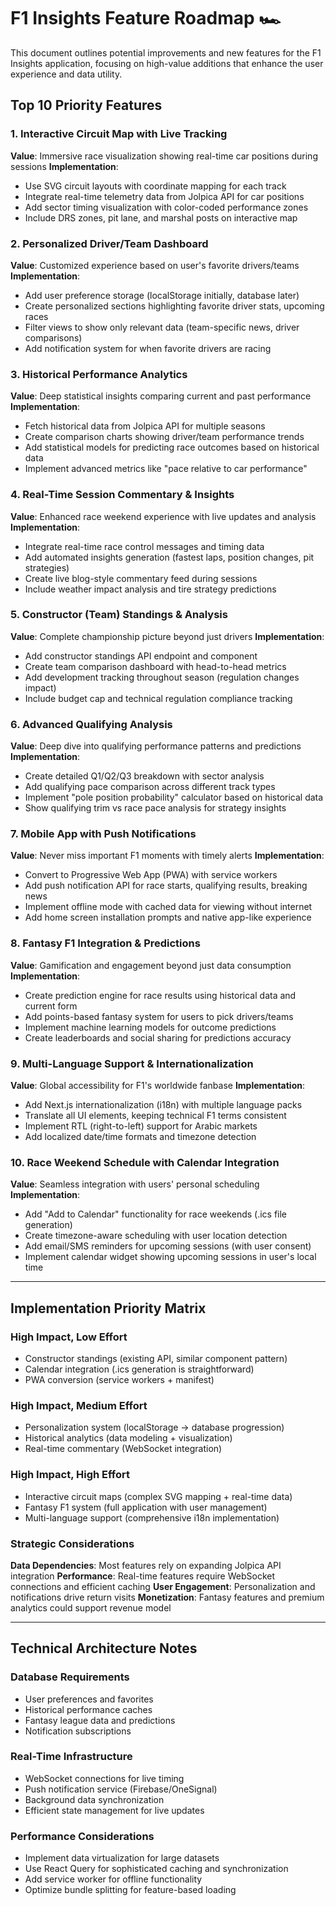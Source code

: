 # F1 Insights Feature Roadmap 🏎️

This document outlines potential improvements and new features for the F1 Insights application, focusing on high-value additions that enhance the user experience and data utility.

## Top 10 Priority Features

### 1. **Interactive Circuit Map with Live Tracking**
**Value**: Immersive race visualization showing real-time car positions during sessions
**Implementation**: 
- Use SVG circuit layouts with coordinate mapping for each track
- Integrate real-time telemetry data from Jolpica API for car positions
- Add sector timing visualization with color-coded performance zones
- Include DRS zones, pit lane, and marshal posts on interactive map

### 2. **Personalized Driver/Team Dashboard**
**Value**: Customized experience based on user's favorite drivers/teams
**Implementation**:
- Add user preference storage (localStorage initially, database later)
- Create personalized sections highlighting favorite driver stats, upcoming races
- Filter views to show only relevant data (team-specific news, driver comparisons)
- Add notification system for when favorite drivers are racing

### 3. **Historical Performance Analytics**
**Value**: Deep statistical insights comparing current and past performance
**Implementation**:
- Fetch historical data from Jolpica API for multiple seasons
- Create comparison charts showing driver/team performance trends
- Add statistical models for predicting race outcomes based on historical data
- Implement advanced metrics like "pace relative to car performance"

### 4. **Real-Time Session Commentary & Insights**
**Value**: Enhanced race weekend experience with live updates and analysis
**Implementation**:
- Integrate real-time race control messages and timing data
- Add automated insights generation (fastest laps, position changes, pit strategies)
- Create live blog-style commentary feed during sessions
- Include weather impact analysis and tire strategy predictions

### 5. **Constructor (Team) Standings & Analysis**
**Value**: Complete championship picture beyond just drivers
**Implementation**:
- Add constructor standings API endpoint and component
- Create team comparison dashboard with head-to-head metrics
- Add development tracking throughout season (regulation changes impact)
- Include budget cap and technical regulation compliance tracking

### 6. **Advanced Qualifying Analysis**
**Value**: Deep dive into qualifying performance patterns and predictions
**Implementation**:
- Create detailed Q1/Q2/Q3 breakdown with sector analysis
- Add qualifying pace comparison across different track types
- Implement "pole position probability" calculator based on historical data
- Show qualifying trim vs race pace analysis for strategy insights

### 7. **Mobile App with Push Notifications**
**Value**: Never miss important F1 moments with timely alerts
**Implementation**:
- Convert to Progressive Web App (PWA) with service workers
- Add push notification API for race starts, qualifying results, breaking news
- Implement offline mode with cached data for viewing without internet
- Add home screen installation prompts and native app-like experience

### 8. **Fantasy F1 Integration & Predictions**
**Value**: Gamification and engagement beyond just data consumption
**Implementation**:
- Create prediction engine for race results using historical data and current form
- Add points-based fantasy system for users to pick drivers/teams
- Implement machine learning models for outcome predictions
- Create leaderboards and social sharing for predictions accuracy

### 9. **Multi-Language Support & Internationalization**
**Value**: Global accessibility for F1's worldwide fanbase
**Implementation**:
- Add Next.js internationalization (i18n) with multiple language packs
- Translate all UI elements, keeping technical F1 terms consistent
- Implement RTL (right-to-left) support for Arabic markets
- Add localized date/time formats and timezone detection

### 10. **Race Weekend Schedule with Calendar Integration**
**Value**: Seamless integration with users' personal scheduling
**Implementation**:
- Add "Add to Calendar" functionality for race weekends (.ics file generation)
- Create timezone-aware scheduling with user location detection
- Add email/SMS reminders for upcoming sessions (with user consent)
- Implement calendar widget showing upcoming sessions in user's local time

---

## Implementation Priority Matrix

### High Impact, Low Effort
- Constructor standings (existing API, similar component pattern)
- Calendar integration (.ics generation is straightforward)
- PWA conversion (service workers + manifest)

### High Impact, Medium Effort  
- Personalization system (localStorage → database progression)
- Historical analytics (data modeling + visualization)
- Real-time commentary (WebSocket integration)

### High Impact, High Effort
- Interactive circuit maps (complex SVG mapping + real-time data)
- Fantasy F1 system (full application with user management)
- Multi-language support (comprehensive i18n implementation)

### Strategic Considerations

**Data Dependencies**: Most features rely on expanding Jolpica API integration
**Performance**: Real-time features require WebSocket connections and efficient caching
**User Engagement**: Personalization and notifications drive return visits
**Monetization**: Fantasy features and premium analytics could support revenue model

---

## Technical Architecture Notes

### Database Requirements
- User preferences and favorites
- Historical performance caches
- Fantasy league data and predictions
- Notification subscriptions

### Real-Time Infrastructure
- WebSocket connections for live timing
- Push notification service (Firebase/OneSignal)
- Background data synchronization
- Efficient state management for live updates

### Performance Considerations
- Implement data virtualization for large datasets
- Use React Query for sophisticated caching and synchronization
- Add service worker for offline functionality
- Optimize bundle splitting for feature-based loading